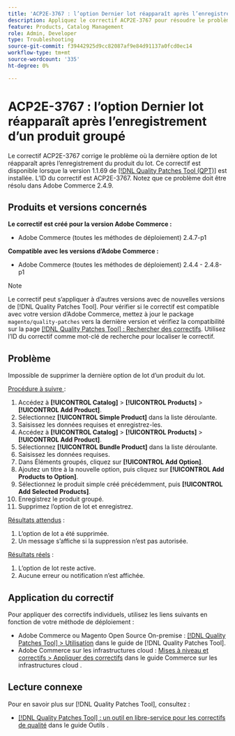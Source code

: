 ```yaml
---
title: 'ACP2E-3767 : l’option Dernier lot réapparaît après l’enregistrement d’un produit groupé'
description: Appliquez le correctif ACP2E-3767 pour résoudre le problème d’Adobe Commerce en raison duquel la dernière option de bundle d’un produit groupé n’a pas pu être supprimée.
feature: Products, Catalog Management
role: Admin, Developer
type: Troubleshooting
source-git-commit: f39442925d9cc82087af9e84d91137a0fcd0ec14
workflow-type: tm+mt
source-wordcount: '335'
ht-degree: 0%

---
```



# ACP2E-3767 : l’option Dernier lot réapparaît après l’enregistrement d’un produit groupé

Le correctif ACP2E-3767 corrige le problème où la dernière option de lot réapparaît après l’enregistrement du produit du lot. Ce correctif est disponible lorsque la version 1.1.69 de [[!DNL Quality Patches Tool (QPT)]](/help/tools/quality-patches-tool/quality-patches-tool-to-self-serve-quality-patches.md) est installée. L’ID du correctif est ACP2E-3767. Notez que ce problème doit être résolu dans Adobe Commerce 2.4.9.

## Produits et versions concernés

**Le correctif est créé pour la version Adobe Commerce :**

* Adobe Commerce (toutes les méthodes de déploiement) 2.4.7-p1

**Compatible avec les versions d’Adobe Commerce :**

* Adobe Commerce (toutes les méthodes de déploiement) 2.4.4 - 2.4.8-p1

>[!NOTE]
>
>Le correctif peut s’appliquer à d’autres versions avec de nouvelles versions de [!DNL Quality Patches Tool]. Pour vérifier si le correctif est compatible avec votre version d’Adobe Commerce, mettez à jour le package `magento/quality-patches` vers la dernière version et vérifiez la compatibilité sur la page [[!DNL Quality Patches Tool] : Rechercher des correctifs](https://experienceleague.adobe.com/tools/commerce-quality-patches/index.html). Utilisez l’ID du correctif comme mot-clé de recherche pour localiser le correctif.

## Problème

Impossible de supprimer la dernière option de lot d’un produit du lot.

<u>Procédure à suivre </u> :

1. Accédez à **[!UICONTROL Catalog]** > **[!UICONTROL Products]** > **[!UICONTROL Add Product]**.
1. Sélectionnez **[!UICONTROL Simple Product]** dans la liste déroulante.
1. Saisissez les données requises et enregistrez-les.
1. Accédez à **[!UICONTROL Catalog]** > **[!UICONTROL Products]** > **[!UICONTROL Add Product]**.
1. Sélectionnez **[!UICONTROL Bundle Product]** dans la liste déroulante.
1. Saisissez les données requises.
1. Dans Éléments groupés, cliquez sur **[!UICONTROL Add Option]**.
1. Ajoutez un titre à la nouvelle option, puis cliquez sur **[!UICONTROL Add Products to Option]**.
1. Sélectionnez le produit simple créé précédemment, puis **[!UICONTROL Add Selected Products]**.
1. Enregistrez le produit groupé.
1. Supprimez l’option de lot et enregistrez.

<u>Résultats attendus</u> :

1. L’option de lot a été supprimée.
1. Un message s’affiche si la suppression n’est pas autorisée.

<u>Résultats réels</u> :

1. L’option de lot reste active.
1. Aucune erreur ou notification n’est affichée.

## Application du correctif

Pour appliquer des correctifs individuels, utilisez les liens suivants en fonction de votre méthode de déploiement :

* Adobe Commerce ou Magento Open Source On-premise : [[!DNL Quality Patches Tool] > Utilisation](/help/tools/quality-patches-tool/usage.md) dans le guide de [!DNL Quality Patches Tool].
* Adobe Commerce sur les infrastructures cloud : [Mises à niveau et correctifs > Appliquer des correctifs](https://experienceleague.adobe.com/docs/commerce-cloud-service/user-guide/develop/upgrade/apply-patches.html) dans le guide Commerce sur les infrastructures cloud .

## Lecture connexe

Pour en savoir plus sur [!DNL Quality Patches Tool], consultez :

* [[!DNL Quality Patches Tool] : un outil en libre-service pour les correctifs de qualité](/help/tools/quality-patches-tool/quality-patches-tool-to-self-serve-quality-patches.md) dans le guide Outils .
